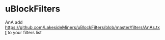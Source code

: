 # uBlockFilters

AnA
add https://github.com/LakesideMiners/uBlockFilters/blob/master/filters/AnAs.txt to your filters list
